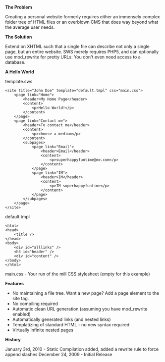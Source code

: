 **The Problem**

Creating a personal website formerly requires either an immensely complex folder tree of HTML files or an overblown CMS that does way beyond what the average user needs.

**The Solution**

Extend on XHTML such that a single file can describe not only a single page, but an entire website. SWS merely requires PHP5, and can optionally use mod_rewrite for pretty URLs. You don't even need access to a database.

**A Hello World**

template.sws

    <site title="John Doe" template="default.tmpl" css="main.css">
        <page link="Home">
            <header>My Home Page</header>
            <content>
                <p>Hello World!</p>
            </content>
        </page>
        <page link="Contact me">
            <header>To contact me</header>
            <content>
                <p>choose a medium</p>
            </content>
            <subpages>
                <page link="Email">
                    <header>Email</header>
                    <content>
                        <p>superhappyfuntime@me.com</p>
                    </content>
                </page>
                <page link="IM">
                    <header>IM</header>
                    <content>
                        <p>IM superhappyfuntime</p>
                    </content>
                </page>
            </subpages>
        </page>
    </site>

default.tmpl

    <html>
    <head>
        <title />
    </head>
    <body>
        <div id="alllinks" />
        <h3 id="header" />
        <div id="content" />
    </body>
    </html>

main.css - Your run of the mill CSS stylesheet (empty for this example)

**Features**

- No maintaining a file tree. Want a new page? Add a page element to the site tag.
- No compiling required
- Automatic clean URL generation (assuming you have mod_rewrite enabled)
- Automatically generated links (and nested links)
- Templatizing of standard HTML - no new syntax required
- Virtually infinite nested pages

**History**

January 3rd, 2010 - Static Compilation added, added a rewrite rule to force append slashes
December 24, 2009 - Initial Release

